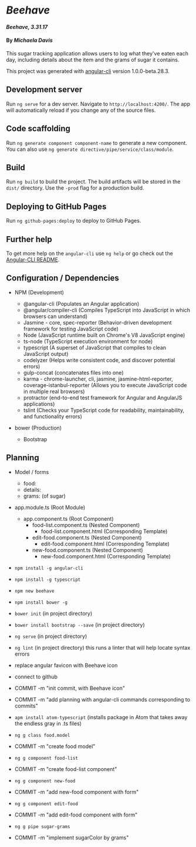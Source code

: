 # _Beehave_

#### _Beehave, 3.31.17_

#### By _**Michaela Davis**_

This sugar tracking application allows users to log what they've eaten each day, including details about the item and the grams of sugar it contains.

This project was generated with [angular-cli](https://github.com/angular/angular-cli) version 1.0.0-beta.28.3.

## Development server
Run `ng serve` for a dev server. Navigate to `http://localhost:4200/`. The app will automatically reload if you change any of the source files.

## Code scaffolding

Run `ng generate component component-name` to generate a new component. You can also use `ng generate directive/pipe/service/class/module`.

## Build

Run `ng build` to build the project. The build artifacts will be stored in the `dist/` directory. Use the `-prod` flag for a production build.

## Deploying to GitHub Pages

Run `ng github-pages:deploy` to deploy to GitHub Pages.

## Further help

To get more help on the `angular-cli` use `ng help` or go check out the [Angular-CLI README](https://github.com/angular/angular-cli/blob/master/README.md).

## Configuration / Dependencies
  * NPM (Development)
    * @angular-cli (Populates  an Angular application)
    * @angular/compiler-cli (Compiles TypeScript into JavaScript in which browsers can understand)
    * Jasmine - core, spec-reporter  (Behavior-driven development framework for testing JavaScript code)
    * Node (JavaScript runtime built on Chrome's V8 JavaScript engine)
    * ts-node (TypeScript execution environment for node)
    * typescript (A superset of JavaScript that compiles to clean JavaScript output)
    * codelyzer (Helps write consistent code, and discover potential errors)
    * gulp-concat (concatenates files into one)
    * karma - chrome-launcher, cli, jasmine, jasmine-html-reporter, coverage-istanbul-reporter (Allows you to execute JavaScript code in multiple real browsers)
    * protractor (end-to-end test framework for Angular and AngularJS applications)
    * tslint (Checks your TypeScript code for readability, maintainability, and functionality errors)

  * bower (Production)
    * Bootstrap

## Planning
* Model / forms
  * food:
  * details:
  * grams: (of sugar)

* app.module.ts (Root Module)
  * app.component.ts (Root Component)
    * food-list.component.ts (Nested Component)
      * food-list.component.html (Corresponding Template)
    * edit-food.component.ts (Nested Component)
      * edit-food.component.html (Corresponding Template)
    * new-food.component.ts (Nested Component)
      * new-food.component.html (Corresponding Template)

* `npm install -g angular-cli`
* `npm install -g typescript`
* `npm new beehave`
* `npm install bower -g`
* `bower init` (in project directory)
* `bower install bootstrap --save` (in project directory)
* `ng serve` (in project directory)
* `ng lint`  (in project directory) this runs a linter that will help locate syntax errors

* replace angular favicon with Beehave icon
* connect to github
* COMMIT -m "init commit, with Beehave icon"

* COMMIT -m "add planning with angular-cli commands corresponding to commits"

* `apm install atom-typescript` (installs package in Atom that takes away the endless gray in .ts files)

* `ng g class food.model`
* COMMIT -m "create food model"

* `ng g component food-list`
* COMMIT -m "create food-list component"

* `ng g component new-food`
* COMMIT -m "add new-food component with form"

* `ng g component edit-food`
* COMMIT -m "add edit-food component with form"

* `ng g pipe sugar-grams`
* COMMIT -m "implement sugarColor by grams"
